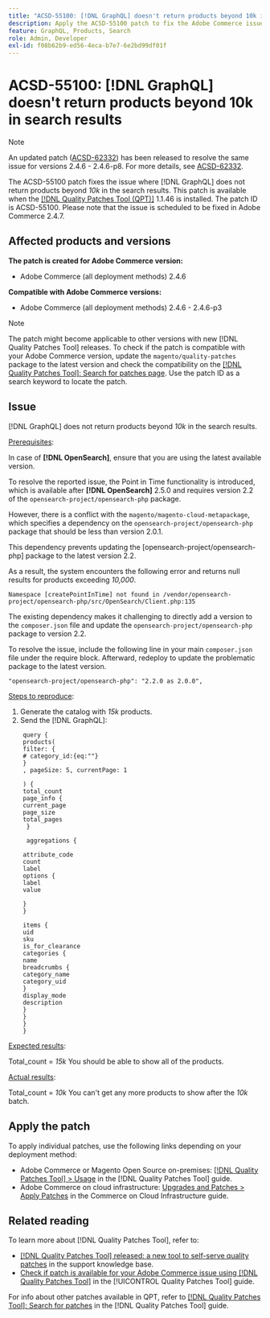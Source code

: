 ```yaml
---
title: "ACSD-55100: [!DNL GraphQL] doesn't return products beyond 10k in search results"
description: Apply the ACSD-55100 patch to fix the Adobe Commerce issue where the GraphQL does not return products beyond *10k* in the search results.
feature: GraphQL, Products, Search
role: Admin, Developer
exl-id: f08b62b9-ed56-4eca-b7e7-6e2bd99df01f
---
```

# ACSD-55100: [!DNL GraphQL] doesn't return products beyond 10k in search results

>[!NOTE]
>
>An updated patch ([ACSD-62332](/help/tools/quality-patches-tool/patches-available-in-qpt/v1-1-55/acsd-62332-product-listing-graphql-query-limit-plus-live-search-current-page.md)) has been released to resolve the same issue for versions 2.4.6 - 2.4.6-p8. For more details, see [ACSD-62332](/help/tools/quality-patches-tool/patches-available-in-qpt/v1-1-55/acsd-62332-product-listing-graphql-query-limit-plus-live-search-current-page.md).

The ACSD-55100 patch fixes the issue where [!DNL GraphQL] does not return products beyond *10k* in the search results. This patch is available when the [[!DNL Quality Patches Tool (QPT)]](https://experienceleague.adobe.com/en/docs/commerce-knowledge-base/kb/announcements/commerce-announcements/magento-quality-patches-released-new-tool-to-self-serve-quality-patches) 1.1.46 is installed. The patch ID is ACSD-55100. Please note that the issue is scheduled to be fixed in Adobe Commerce 2.4.7. 

## Affected products and versions

**The patch is created for Adobe Commerce version:**

* Adobe Commerce (all deployment methods) 2.4.6

**Compatible with Adobe Commerce versions:**

* Adobe Commerce (all deployment methods) 2.4.6 - 2.4.6-p3

>[!NOTE]
>
>The patch might become applicable to other versions with new [!DNL Quality Patches Tool] releases. To check if the patch is compatible with your Adobe Commerce version, update the `magento/quality-patches` package to the latest version and check the compatibility on the [[!DNL Quality Patches Tool]: Search for patches page](https://experienceleague.adobe.com/tools/commerce-quality-patches/index.html). Use the patch ID as a search keyword to locate the patch.

## Issue

[!DNL GraphQL] does not return products beyond *10k* in the search results.

<u>Prerequisites</u>:

In case of **[!DNL OpenSearch]**, ensure that you are using the latest available version. 

To resolve the reported issue, the Point in Time functionality is introduced, which is available after **[!DNL OpenSearch]** 2.5.0 and requires version 2.2 of the `opensearch-project/opensearch-php` package. 

However, there is a conflict with the `magento/magento-cloud-metapackage`, which specifies a dependency on the `opensearch-project/opensearch-php` package that should be less than version 2.0.1.  


This dependency prevents updating the [opensearch-project/opensearch-php] package to the latest version 2.2. 

As a result, the system encounters the following error and returns null results for products exceeding *10,000*.

`Namespace [createPointInTime] not found in /vendor/opensearch-project/opensearch-php/src/OpenSearch/Client.php:135`

The existing dependency makes it challenging to directly add a version to the `composer.json` file and update the `opensearch-project/opensearch-php` package to version 2.2.

To resolve the issue, include the following line in your main `composer.json` file under the require block. Afterward, redeploy to update the problematic package to the latest version.

`"opensearch-project/opensearch-php": "2.2.0 as 2.0.0",`

<u>Steps to reproduce</u>:

1. Generate the catalog with *15k* products.
1. Send the [!DNL GraphQL]:

```
    query {
    products(
    filter: {
    # category_id:{eq:""}
    }
    , pageSize: 5, currentPage: 1

    ) {
    total_count
    page_info {
    current_page
    page_size
    total_pages
     }

     aggregations {

    attribute_code
    count
    label
    options {
    label
    value

    }
    }

    items {
    uid
    sku
    is_for_clearance
    categories {
    name
    breadcrumbs {
    category_name
    category_uid
    }
    display_mode
    description
    }
    }
    }
    }
```

<u>Expected results</u>:

Total_count = *15k*
You should be able to show all of the products.

<u>Actual results</u>:

Total_count = *10k*
You can't get any more products to show after the *10k* batch.

## Apply the patch

To apply individual patches, use the following links depending on your deployment method:

* Adobe Commerce or Magento Open Source on-premises: [[!DNL Quality Patches Tool] > Usage](/help/tools/quality-patches-tool/usage.md) in the [!DNL Quality Patches Tool] guide.
* Adobe Commerce on cloud infrastructure: [Upgrades and Patches > Apply Patches](https://experienceleague.adobe.com/docs/commerce-cloud-service/user-guide/develop/upgrade/apply-patches.html) in the Commerce on Cloud Infrastructure guide.

## Related reading

To learn more about [!DNL Quality Patches Tool], refer to:

* [[!DNL Quality Patches Tool] released: a new tool to self-serve quality patches](https://experienceleague.adobe.com/en/docs/commerce-knowledge-base/kb/announcements/commerce-announcements/magento-quality-patches-released-new-tool-to-self-serve-quality-patches) in the support knowledge base.
* [Check if patch is available for your Adobe Commerce issue using [!DNL Quality Patches Tool]](/help/tools/quality-patches-tool/patches-available-in-qpt/check-patch-for-magento-issue-with-magento-quality-patches.md) in the [!UICONTROL Quality Patches Tool] guide.


For info about other patches available in QPT, refer to [[!DNL Quality Patches Tool]: Search for patches](https://experienceleague.adobe.com/tools/commerce-quality-patches/index.html) in the [!DNL Quality Patches Tool] guide.

